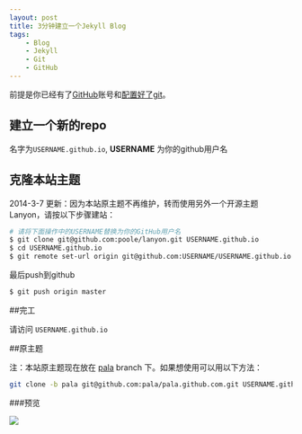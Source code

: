 ```yaml
---
layout: post
title: 3分钟建立一个Jekyll Blog
tags:
    - Blog
    - Jekyll
    - Git
    - GitHub
---
```


前提是你已经有了[GitHub](https://github.com/)账号和[配置好了git](http://help.github.com/mac-set-up-git/)。

## 建立一个新的repo

名字为`USERNAME.github.io`, **USERNAME** 为你的github用户名

## 克隆本站主题

2014-3-7 更新：因为本站原主题不再维护，转而使用另外一个开源主题 Lanyon，请按以下步骤建站：

```sh
# 请将下面操作中的USERNAME替换为你的GitHub用户名
$ git clone git@github.com:poole/lanyon.git USERNAME.github.io
$ cd USERNAME.github.io
$ git remote set-url origin git@github.com:USERNAME/USERNAME.github.io.git
```

最后push到github

```sh
$ git push origin master
```

##完工

请访问 `USERNAME.github.io`

##原主题

注：本站原主题现在放在 [pala](https://github.com/pala/pala.github.com/tree/pala) branch 下。如果想使用可以用以下方法：

```sh
git clone -b pala git@github.com:pala/pala.github.com.git USERNAME.github.io
```

###预览

![](https://dl.dropbox.com/s/ak4f8dpyx9qqngq/blog.png)
